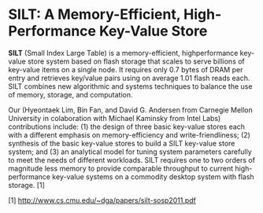 # SILT: A Memory-Efficient, High-Performance Key-Value Store #

**SILT** (Small Index Large Table) is a memory-efficient, highperformance
key-value store system based on flash storage that scales to serve billions of
key-value items on a single node. It requires only 0.7 bytes of DRAM per entry
and retrieves key/value pairs using on average 1.01 flash reads each. SILT
combines new algorithmic and systems techniques to balance the use of memory,
storage, and computation.

Our (Hyeontaek Lim, Bin Fan, and David G. Andersen from Carnegie Mellon
University in colaboration with Michael Kaminsky from Intel Labs) contributions
include: (1) the design of three basic key-value stores each with a different
emphasis on memory-efficiency and write-friendliness; (2) synthesis of the
basic key-value stores to build a SILT key-value store system; and (3) an
analytical model for tuning system parameters carefully to meet the needs of
different workloads. SILT requires one to two orders of magnitude less memory
to provide comparable throughput to current high-performance key-value systems
on a commodity desktop system with flash storage. [1]



[1] http://www.cs.cmu.edu/~dga/papers/silt-sosp2011.pdf
